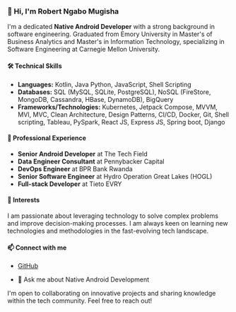 <!--
**ngabomugisharobert/ngabomugisharobert** is a ✨ _special_ ✨ repository because its `README.md` (this file) appears on your GitHub profile.

Here are some ideas to get you started:

- 🔭 I’m currently working on ...
- 🌱 I’m currently learning ...
- 👯 I’m looking to collaborate on ...
- 🤔 I’m looking for help with ...
- 💬 Ask me about Native Android Development
- 📫 How to reach me: ...
- 😄 Pronouns: ...
- ⚡ Fun fact: ...
-->
### 👋 Hi, I'm Robert Ngabo Mugisha

I'm a dedicated **Native Android Developer** with a strong background in software engineering. Graduated from Emory University in Master's of Business Analytics and Master's in Information Technology, specializing in Software Engineering at Carnegie Mellon University.

#### 🛠️ Technical Skills
- **Languages:** Kotlin, Java Python, JavaScript, Shell Scripting
- **Databases:** SQL (MySQL, SQLite, PostgreSQL), NoSQL (FireStore, MongoDB, Cassandra, HBase, DynamoDB), BigQuery
- **Frameworks/Technologies:** Kubernetes, Jetpack Compose, MVVM, MVI, MVC, Clean Architecture, Design Patterns, CI/CD, Docker, Git, Shell scripting, Tableau, PySpark, React JS, Express JS, Spring boot, Django

#### 💼 Professional Experience
- **Senior Android Developer** at The Tech Field
- **Data Engineer Consultant** at Pennybacker Capital
- **DevOps Engineer** at BPR Bank Rwanda
- **Senior Software Engineer** at Hydro Operation Great Lakes (HOGL)
- **Full-stack Developer** at Tieto EVRY

#### 🌟 Interests
I am passionate about leveraging technology to solve complex problems and improve decision-making processes. I am always keen on learning new technologies and methodologies in the fast-evolving tech landscape.

#### 📫 Connect with me
- [GitHub](github.com/ngabomugisharobert)

- 💬 Ask me about Native Android Development

I'm open to collaborating on innovative projects and sharing knowledge within the tech community. Feel free to reach out!

